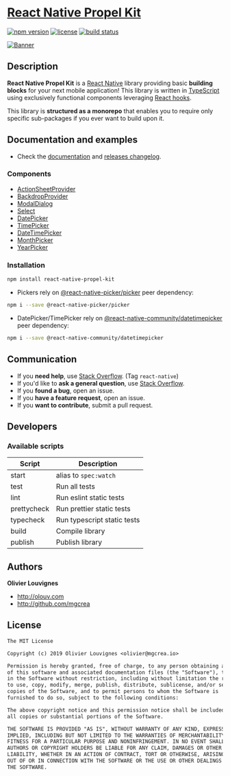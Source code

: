 # [React Native Propel Kit](https://mgcrea.github.io/react-native-propel-kit/)

[![npm version](https://img.shields.io/npm/v/react-native-propel-kit.svg)](https://github.com/mgcrea/react-native-propel-kit/releases)
[![license](https://img.shields.io/github/license/mgcrea/react-native-propel-kit.svg?style=flat)](https://tldrlegal.com/license/mit-license)
[![build status](https://travis-ci.com/mgcrea/react-native-propel-kit.svg?branch=master)](https://travis-ci.com/mgcrea/react-native-propel-kit)

[![Banner](https://mgcrea.github.io/react-native-propel-kit/img/logo_social_white_lite.png)](https://mgcrea.github.io/react-native-propel-kit/)

## Description

**React Native Propel Kit** is a [React Native](https://facebook.github.io/react-native/) library providing basic **building blocks** for your next mobile application! This library is written in [TypeScript](https://www.typescriptlang.org/) using exclusively functional components leveraging [React hooks](https://reactjs.org/docs/hooks-intro.html).

This library is **structured as a monorepo** that enables you to require only specific sub-packages if you ever want to build upon it.

## Documentation and examples

- Check the [documentation](https://mgcrea.github.io/react-native-propel-kit/) and [releases changelog](https://github.com/mgcrea/react-native-propel-kit/releases).

### Components

- [ActionSheetProvider](https://mgcrea.github.io/react-native-propel-kit/components/action-sheet-provider)
- [BackdropProvider](https://mgcrea.github.io/react-native-propel-kit/components/backdrop-provider)
- [ModalDialog](https://mgcrea.github.io/react-native-propel-kit/components/modal-dialog)
- [Select](https://mgcrea.github.io/react-native-propel-kit/components/select)
- [DatePicker](https://mgcrea.github.io/react-native-propel-kit/components/date-picker)
- [TimePicker](https://mgcrea.github.io/react-native-propel-kit/components/time-picker)
- [DateTimePicker](https://mgcrea.github.io/react-native-propel-kit/components/date-time-picker)
- [MonthPicker](https://mgcrea.github.io/react-native-propel-kit/components/month-picker)
- [YearPicker](https://mgcrea.github.io/react-native-propel-kit/components/year-picker)

### Installation

```bash
npm install react-native-propel-kit
```

- Pickers rely on [@react-native-picker/picker](https://github.com/react-native-picker/picker) peer dependency:

```sh
npm i --save @react-native-picker/picker
```

- DatePicker/TimePicker rely on [@react-native-community/datetimepicker](https://github.com/react-native-datetimepicker/datetimepicker) peer dependency:

```sh
npm i --save @react-native-community/datetimepicker
```

## Communication

- If you **need help**, use [Stack Overflow](http://stackoverflow.com/questions/tagged/react-native). (Tag `react-native`)
- If you'd like to **ask a general question**, use [Stack Overflow](http://stackoverflow.com/questions/tagged/react-native).
- If you **found a bug**, open an issue.
- If you **have a feature request**, open an issue.
- If you **want to contribute**, submit a pull request.

## Developers

### Available scripts

| **Script**  | **Description**             |
| ----------- | --------------------------- |
| start       | alias to `spec:watch`       |
| test        | Run all tests               |
| lint        | Run eslint static tests     |
| prettycheck | Run prettier static tests   |
| typecheck   | Run typescript static tests |
| build       | Compile library             |
| publish     | Publish library             |

## Authors

**Olivier Louvignes**

- http://olouv.com
- http://github.com/mgcrea

## License

```txt
The MIT License

Copyright (c) 2019 Olivier Louvignes <olivier@mgcrea.io>

Permission is hereby granted, free of charge, to any person obtaining a copy
of this software and associated documentation files (the "Software"), to deal
in the Software without restriction, including without limitation the rights
to use, copy, modify, merge, publish, distribute, sublicense, and/or sell
copies of the Software, and to permit persons to whom the Software is
furnished to do so, subject to the following conditions:

The above copyright notice and this permission notice shall be included in
all copies or substantial portions of the Software.

THE SOFTWARE IS PROVIDED "AS IS", WITHOUT WARRANTY OF ANY KIND, EXPRESS OR
IMPLIED, INCLUDING BUT NOT LIMITED TO THE WARRANTIES OF MERCHANTABILITY,
FITNESS FOR A PARTICULAR PURPOSE AND NONINFRINGEMENT. IN NO EVENT SHALL THE
AUTHORS OR COPYRIGHT HOLDERS BE LIABLE FOR ANY CLAIM, DAMAGES OR OTHER
LIABILITY, WHETHER IN AN ACTION OF CONTRACT, TORT OR OTHERWISE, ARISING FROM,
OUT OF OR IN CONNECTION WITH THE SOFTWARE OR THE USE OR OTHER DEALINGS IN
THE SOFTWARE.
```
